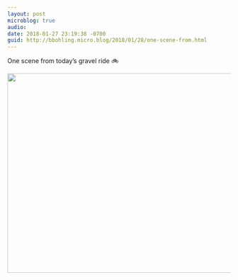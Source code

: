 ```yaml
---
layout: post
microblog: true
audio: 
date: 2018-01-27 23:19:38 -0700
guid: http://bbohling.micro.blog/2018/01/28/one-scene-from.html
---
```

One scene from today’s gravel ride 🚲

<img src="http://micro.brandonbohling.com/uploads/2018/62179424ea.jpg" width="600" height="450" />
